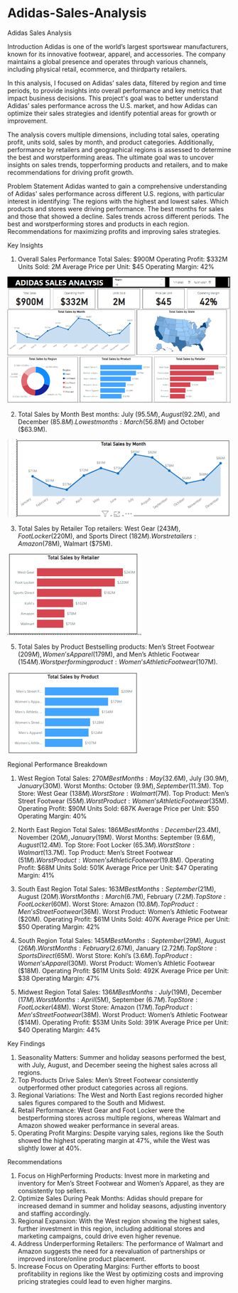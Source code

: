 # Adidas-Sales-Analysis

 Adidas Sales Analysis 

 Introduction
Adidas is one of the world’s largest sportswear manufacturers, known for its innovative footwear, apparel, and accessories. The company maintains a global presence and operates through various channels, including physical retail, ecommerce, and thirdparty retailers.

In this analysis, I focused on Adidas’ sales data, filtered by region and time periods, to provide insights into overall performance and key metrics that impact business decisions. This project's goal was to better understand Adidas’ sales performance across the U.S. market, and how Adidas can optimize their sales strategies and identify potential areas for growth or improvement.

The analysis covers multiple dimensions, including total sales, operating profit, units sold, sales by month, and product categories. Additionally, performance by retailers and geographical regions is assessed to determine the best and worstperforming areas. The ultimate goal was to uncover insights on sales trends, topperforming products and retailers, and to make recommendations for driving profit growth.

 Problem Statement
Adidas wanted to gain a comprehensive understanding of Adidas' sales performance across different U.S. regions, with particular interest in identifying:
 The regions with the highest and lowest sales.
 Which products and stores were driving performance.
 The best months for sales and those that showed a decline.
 Sales trends across different periods.
 The best and worstperforming stores and products in each region.
 Recommendations for maximizing profits and improving sales strategies.

 Key Insights
1. Overall Sales Performance
 Total Sales: $900M
 Operating Profit: $332M
 Units Sold: 2M
 Average Price per Unit: $45
 Operating Margin: 42%

![Overall Sales Performance](https://github.com/JoanneGuandaru/Adidas-Sales-Analysis/blob/main/Overall%20Adidas%20Sales%20Data.PNG?raw=true)

2. Total Sales by Month
 Best months: July ($95.5M), August ($92.2M), and December ($85.8M).
 Lowest months: March ($56.8M) and October ($63.9M).

![Total Sales by Month](https://github.com/JoanneGuandaru/Adidas-Sales-Analysis/blob/main/Sales%20by%20month.PNG?raw=true)

3. Total Sales by Retailer
 Top retailers: West Gear ($243M), Foot Locker ($220M), and Sports Direct ($182M).
 Worst retailers: Amazon ($78M), Walmart ($75M).

![Total Sales by Retailer](https://github.com/JoanneGuandaru/Adidas-Sales-Analysis/blob/main/Sales%20by%20Retailer.PNG?raw=true)

5. Total Sales by Product
 Bestselling products: Men’s Street Footwear ($209M), Women’s Apparel ($179M), and Men’s Athletic Footwear ($154M).
 Worstperforming product: Women’s Athletic Footwear ($107M).

![Total Sales by Product](https://github.com/JoanneGuandaru/Adidas-Sales-Analysis/blob/main/Sales%20by%20product.PNG?raw=true)

 Regional Performance Breakdown

1. West Region
 Total Sales: $270M
 Best Months: May ($32.6M), July ($30.9M), January ($30M).
 Worst Months: October ($9.9M), September ($11.3M).
 Top Store: West Gear ($138M).
 Worst Store: Walmart ($7M).
 Top Product: Men’s Street Footwear ($55M).
 Worst Product: Women’s Athletic Footwear ($35M).
 Operating Profit: $90M
 Units Sold: 687K
 Average Price per Unit: $50
 Operating Margin: 40%

2. North East Region
 Total Sales: $186M
 Best Months: December ($23.4M), November ($20M), January ($19M).
 Worst Months: September ($9.6M), August ($12.4M).
 Top Store: Foot Locker ($65.3M).
 Worst Store: Walmart ($13.7M).
 Top Product: Men’s Street Footwear ($51M).
 Worst Product: Women’s Athletic Footwear ($19.8M).
 Operating Profit: $68M
 Units Sold: 501K
 Average Price per Unit: $47
 Operating Margin: 41%

3. South East Region
 Total Sales: $163M
 Best Months: September ($21M), August ($20M).
 Worst Months: March ($6.7M), February ($7.2M).
 Top Store: Foot Locker ($60M).
 Worst Store: Amazon ($10.8M).
 Top Product: Men’s Street Footwear ($36M).
 Worst Product: Women’s Athletic Footwear ($20M).
 Operating Profit: $61M
 Units Sold: 407K
 Average Price per Unit: $50
 Operating Margin: 42%

4. South Region
 Total Sales: $145M
 Best Months: September ($29M), August ($26M).
 Worst Months: February ($2.67M), January ($2.72M).
 Top Store: Sports Direct ($65M).
 Worst Store: Kohl’s ($3.6M).
 Top Product: Women’s Apparel ($30M).
 Worst Product: Women’s Athletic Footwear ($18M).
 Operating Profit: $61M
 Units Sold: 492K
 Average Price per Unit: $38
 Operating Margin: 47%

5. Midwest Region
 Total Sales: $136M
 Best Months: July ($19M), December ($17M).
 Worst Months: April ($5M), September ($6.7M).
 Top Store: Foot Locker ($48M).
 Worst Store: Amazon ($17M).
 Top Product: Men’s Street Footwear ($38M).
 Worst Product: Women’s Athletic Footwear ($14M).
 Operating Profit: $53M
 Units Sold: 391K
 Average Price per Unit: $40
 Operating Margin: 44%

 Key Findings
1. Seasonality Matters: Summer and holiday seasons performed the best, with July, August, and December seeing the highest sales across all regions.
2. Top Products Drive Sales: Men’s Street Footwear consistently outperformed other product categories across all regions.
3. Regional Variations: The West and North East regions recorded higher sales figures compared to the South and Midwest.
4. Retail Performance: West Gear and Foot Locker were the bestperforming stores across multiple regions, whereas Walmart and Amazon showed weaker performance in several areas.
5. Operating Profit Margins: Despite varying sales, regions like the South showed the highest operating margin at 47%, while the West was slightly lower at 40%.

 Recommendations
1. Focus on HighPerforming Products: Invest more in marketing and inventory for Men’s Street Footwear and Women’s Apparel, as they are consistently top sellers.
2. Optimize Sales During Peak Months: Adidas should prepare for increased demand in summer and holiday seasons, adjusting inventory and staffing accordingly.
3. Regional Expansion: With the West region showing the highest sales, further investment in this region, including additional stores and marketing campaigns, could drive even higher revenue.
4. Address Underperforming Retailers: The performance of Walmart and Amazon suggests the need for a reevaluation of partnerships or improved instore/online product placement.
5. Increase Focus on Operating Margins: Further efforts to boost profitability in regions like the West by optimizing costs and improving pricing strategies could lead to even higher margins.
